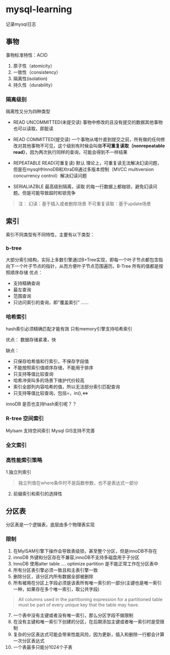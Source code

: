 # mysql-learning
记录mysql日志

## 事物
事物标准特性：ACID
1. 原子性（atomicity）
2. 一致性（consistency）
3. 隔离性(isolation)
4. 持久性（durability）

### 隔离级别
隔离性又分为四种类型

* READ UNCOMMITTED(未提交读)
事物中修改的且没有提交的数据其他事物也可以读取，即脏读

* READ COMMITTED(提交读)
一个事物从喀什直到提交之前，所有做的任何修改对其他事物不可见，这个级别有时候会叫做**不可重复读取（nonrepeatable read）**，因为两次执行同样的查询，可能会得到不一样结果

* REPEATABLE READ(可重复读) 默认
理论上，可重复读无法解决幻读问题，但是在mysql中InnoDB和XtraDB通过多版本控制（MVCC multiversion concurrency control）解决幻读问题

* SERIALIAZBLE 最高级别隔离，读取 的每一行数据上都枷锁，避免幻读问题。但是可能导致超时和锁竞争
>注： 幻读：基于插入或者删除场景
不可重复读取：基于update场景

## 索引
索引不同类型有不同特性，主要有以下类型：

### b-tree
大部分索引结构，实际上多数引擎通过B+Tree实现，即每一个叶子节点都包含指向下一个叶子节点的指针，从而方便叶子节点范围遍历。B-Tree 所有的值都是按照顺序存储
优点：
* 支持精确查询
* 最左查询
* 范围查询
* 只访问索引的查询，即"覆盖索引"
......

### 哈希索引
hash索引必须精确匹配才能有效
只有memory引擎支持哈希索引

优点：
数据存储紧凑，快

缺点：
* 只保存哈希值和行索引，不保存字段值
* 不能按照索引值顺序存储，不能用于排序
* 只支持等值比较查询
* 哈希冲突叫多的场景下维护代价较高
* 索引全部列内容哈希的值，所以无法部分索引匹配查询
* 只支持等值比较查询，包括=，in(),<=>


innoDB 是否也支持hash索引呢？？

### R-tree 空间索引
MyIsam 支持空间索引
Mysql GIS支持不完善

### 全文索引

### 高性能索引策略
1.独立列索引
>独立列值在where条件时不是函数参数，也不是表达式一部分

2. 前缀索引和索引的选择性
## 分区表
分区表是一个逻辑表，底层由多个物理表实现

### 限制
1. 在MyISAM引擎下操作会导致表级锁，甚至整个分区，但是innoDB不存在
2. innoDB 外键和分区存在不兼容,innoDB不支持多磁盘用于子分区
3. InnoDB 使用alter table .... optimize partition 是不能正常工作在分区表中
4. 所有分区表引擎必须一致且和主表引擎一致
5. 删除分区，该分区内所有数据全部被删除
6. 所有被用在分区上字段必须是该表所有唯一索引的一部分(主键也是唯一索引一种，如果存在多个唯一索引，取公共字段)
>All columns used in the partitioning expression for a partitioned table must be part of every unique key that the table may have.

7. 一个表中没有主键或者没有唯一索引，那么分区字段不做限制
8. 在没有主键和唯一索引下创建的分区，在后期添加主键或者唯一索引时是受限制
9. 复杂的分区表达式可能会带来性能风险，因为更新，插入和删除一行都会计算一次分区表达式
10. 一个表最多只能分1024个子表
